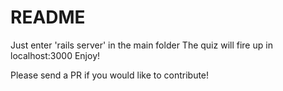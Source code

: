 # README


Just enter 'rails server' in the main folder
The quiz will fire up in localhost:3000
Enjoy!

Please send a PR if you would like to contribute!


